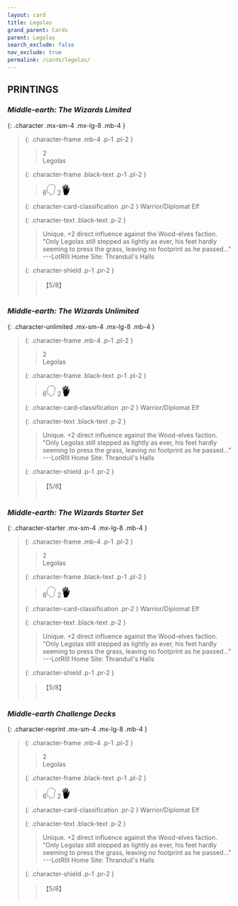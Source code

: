 ```yaml
---
layout: card
title: Legolas
grand_parent: Cards
parent: Legolas
search_exclude: false
nav_exclude: true
permalink: /cards/legolas/
---
```


## PRINTINGS


### _Middle-earth: The Wizards Limited_

{: .character .mx-sm-4 .mx-lg-8 .mb-4 }
> {: .character-frame .mb-4 .p-1 .pl-2 }
> > <div class="card-mp">2</div>
> > <div class="character-card-name">Legolas</div>
>
> {: .character-frame .black-text .p-1 .pl-2 }
> > 6![](/assets/images/mind.svg) 2![](/assets/images/di.svg)
>
> {: .character-card-classification .pr-2 }
> Warrior/Diplomat Elf
>
> {: .character-text .black-text .p-2 }
> > Unique. +2 direct influence against the Wood-elves faction.  "Only Legolas still stepped as lightly as ever, his feet hardly seeming to press the grass, leaving no footprint as he passed..." ---LotRIII  Home Site: Thranduil's Halls 
>
> {: .character-shield .p-1 .pr-2 }
> > <div class="card-shield">【5/8】</div>
> > <div class="card-corruption">&nbsp;</div>

### _Middle-earth: The Wizards Unlimited_

{: .character-unlimited .mx-sm-4 .mx-lg-8 .mb-4 }
> {: .character-frame .mb-4 .p-1 .pl-2 }
> > <div class="card-mp">2</div>
> > <div class="character-card-name">Legolas</div>
>
> {: .character-frame .black-text .p-1 .pl-2 }
> > 6![](/assets/images/mind.svg) 2![](/assets/images/di.svg)
>
> {: .character-card-classification .pr-2 }
> Warrior/Diplomat Elf
>
> {: .character-text .black-text .p-2 }
> > Unique. +2 direct influence against the Wood-elves faction.  "Only Legolas still stepped as lightly as ever, his feet hardly seeming to press the grass, leaving no footprint as he passed..." ---LotRIII  Home Site: Thranduil's Halls 
>
> {: .character-shield .p-1 .pr-2 }
> > <div class="card-shield">【5/8】</div>
> > <div class="card-corruption">&nbsp;</div>

### _Middle-earth: The Wizards Starter Set_

{: .character-starter .mx-sm-4 .mx-lg-8 .mb-4 }
> {: .character-frame .mb-4 .p-1 .pl-2 }
> > <div class="card-mp">2</div>
> > <div class="character-card-name">Legolas</div>
>
> {: .character-frame .black-text .p-1 .pl-2 }
> > 6![](/assets/images/mind.svg) 2![](/assets/images/di.svg)
>
> {: .character-card-classification .pr-2 }
> Warrior/Diplomat Elf
>
> {: .character-text .black-text .p-2 }
> > Unique. +2 direct influence against the Wood-elves faction.  "Only Legolas still stepped as lightly as ever, his feet hardly seeming to press the grass, leaving no footprint as he passed..." ---LotRIII  Home Site: Thranduil's Halls 
>
> {: .character-shield .p-1 .pr-2 }
> > <div class="card-shield">【5/8】</div>
> > <div class="card-corruption">&nbsp;</div>

### _Middle-earth Challenge Decks_

{: .character-reprint .mx-sm-4 .mx-lg-8 .mb-4 }
> {: .character-frame .mb-4 .p-1 .pl-2 }
> > <div class="card-mp">2</div>
> > <div class="character-card-name">Legolas</div>
>
> {: .character-frame .black-text .p-1 .pl-2 }
> > 6![](/assets/images/mind.svg) 2![](/assets/images/di.svg)
>
> {: .character-card-classification .pr-2 }
> Warrior/Diplomat Elf
>
> {: .character-text .black-text .p-2 }
> > Unique. +2 direct influence against the Wood-elves faction.  "Only Legolas still stepped as lightly as ever, his feet hardly seeming to press the grass, leaving no footprint as he passed..." ---LotRIII  Home Site: Thranduil's Halls 
>
> {: .character-shield .p-1 .pr-2 }
> > <div class="card-shield">【5/8】</div>
> > <div class="card-corruption">&nbsp;</div>
